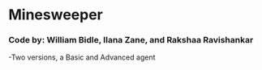 # Minesweeper
### Code by: William Bidle, Ilana Zane, and Rakshaa Ravishankar

-Two versions, a Basic and Advanced agent
